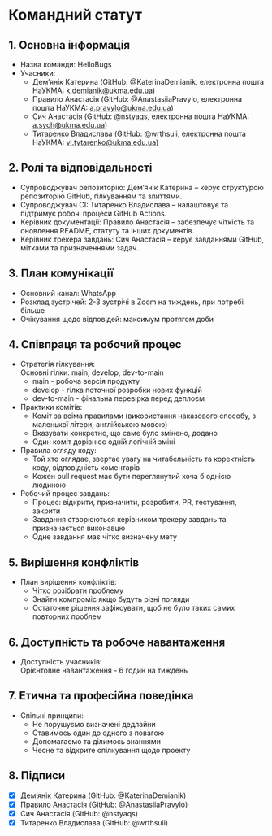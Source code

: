 # Командний статут  
## 1. Основна інформація  
- Назва команди: HelloBugs  
- Учасники:  
    - Демʼянік Катерина (GitHub: @KaterinaDemianik, електронна пошта НаУКМА: k.demianik@ukma.edu.ua)  
    - Правило Анастасія (GitHub: @AnastasiiaPravylo, електронна пошта НаУКМА: a.pravylo@ukma.edu.ua)  
    - Сич Анастасія (GitHub: @nstyaqs, електронна пошта НаУКМА: a.sych@ukma.edu.ua)  
    - Титаренко Владислава (GitHub: @wrthsuii, електронна пошта НаУКМА: vl.tytarenko@ukma.edu.ua)  
## 2. Ролі та відповідальності  
- Супроводжувач репозиторію: Демʼянік Катерина – керує структурою репозиторію GitHub, гілкуванням та злиттями.  
- Супроводжувач CI: Титаренко Владислава  – налаштовує та підтримує робочі процеси GitHub Actions.  
- Керівник документації: Правило Анастасія – забезпечує чіткість та оновлення README, статуту та інших документів.  
- Керівник трекера завдань: Сич Анастасія – керує завданнями GitHub, мітками та призначеннями задач.  
## 3. План комунікації  
- Основний канал: WhatsApp  
- Розклад зустрічей: 2-3 зустрічі в Zoom на тиждень, при потребі більше  
- Очікування щодо відповідей: максимум протягом доби  
## 4. Співпраця та робочий процес  
- Стратегія гілкування:   
Основні гілки: main, develop, dev-to-main  
    - main - робоча версія продукту  
    - develop - гілка поточної розробки нових функцій  
    - dev-to-main - фінальна перевірка перед деплоєм  
- Практики комітів:  
    - Коміт за всіма правилами (використання наказового способу, з маленької літери, англійською мовою)  
    - Вказувати конкретно, що саме було змінено, додано  
    - Один коміт дорівнює одній логічній зміні  
- Правила огляду коду:  
    - Той хто оглядає, звертає увагу на читабельність та коректність коду, відповідність коментарів  
    - Кожен pull request має бути переглянутий хоча б однією людиною  
- Робочий процес завдань:  
    - Процес: відкрити, призначити, розробити, PR, тестування, закрити  
    - Завдання створюються керівником трекеру завдань та призначається виконавцю  
    - Одне завдання має чітко визначену мету  
## 5. Вирішення конфліктів  
- План вирішення конфліктів:  
    - Чітко розібрати проблему  
    - Знайти компроміс якщо будуть різні погляди  
    - Остаточне рішення зафіксувати, щоб не було таких самих повторних проблем  
## 6. Доступність та робоче навантаження  
- Доступність учасників:   
Орієнтовне навантаження - 6 годин на тиждень  
## 7. Етична та професійна поведінка  
- Спільні принципи:   
    - Не порушуємо визначені дедлайни  
    - Ставимось один до одного з повагою  
    - Допомагаємо та ділимось знаннями  
    - Чесне та відкрите спілкування щодо проекту  
## 8. Підписи  
- [x] Демʼянік Катерина (GitHub: @KaterinaDemianik)  
- [x] Правило Анастасія (GitHub: @AnastasiiaPravylo)  
- [x] Сич Анастасія (GitHub: @nstyaqs)  
- [x] Титаренко Владислава (GitHub: @wrthsuii)  
